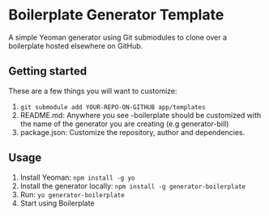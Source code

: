 Boilerplate Generator Template
========================================

A simple Yeoman generator using Git submodules to clone over a boilerplate hosted elsewhere on GitHub.

Getting started
---------------

These are a few things you will want to customize:

1. `git submodule add YOUR-REPO-ON-GITHUB app/templates`
2. README.md: Anywhere you see -boilerplate should be customized with the name of the generator you are creating (e.g generator-bill)
3. package.json: Customize the repository, author and dependencies.

Usage
---------------

1. Install Yeoman: `npm install -g yo`
2. Install the generator locally: `npm install -g generator-boilerplate`
3. Run: `yo generator-boilerplate`
4. Start using Boilerplate

